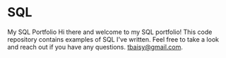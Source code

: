 # SQL
My SQL Portfolio
Hi there and welcome to my SQL portfolio! This code repository contains examples of SQL I've written. Feel free to take a look and reach out if you have any questions. tbaisy@gmail.com.
